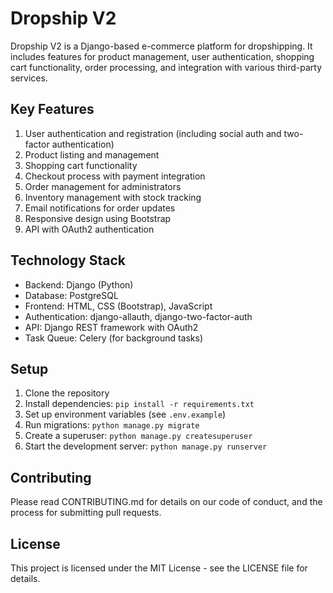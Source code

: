# Dropship V2

Dropship V2 is a Django-based e-commerce platform for dropshipping. It includes features for product management, user authentication, shopping cart functionality, order processing, and integration with various third-party services.

## Key Features

1. User authentication and registration (including social auth and two-factor authentication)
2. Product listing and management
3. Shopping cart functionality
4. Checkout process with payment integration
5. Order management for administrators
6. Inventory management with stock tracking
7. Email notifications for order updates
8. Responsive design using Bootstrap
9. API with OAuth2 authentication

## Technology Stack

- Backend: Django (Python)
- Database: PostgreSQL
- Frontend: HTML, CSS (Bootstrap), JavaScript
- Authentication: django-allauth, django-two-factor-auth
- API: Django REST framework with OAuth2
- Task Queue: Celery (for background tasks)

## Setup

1. Clone the repository
2. Install dependencies: `pip install -r requirements.txt`
3. Set up environment variables (see `.env.example`)
4. Run migrations: `python manage.py migrate`
5. Create a superuser: `python manage.py createsuperuser`
6. Start the development server: `python manage.py runserver`

## Contributing

Please read CONTRIBUTING.md for details on our code of conduct, and the process for submitting pull requests.

## License

This project is licensed under the MIT License - see the LICENSE file for details.
